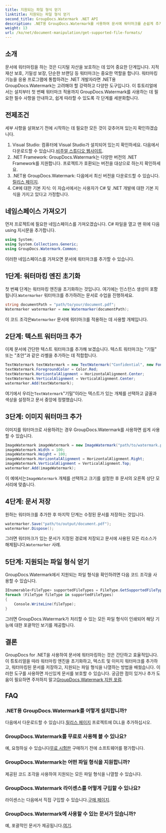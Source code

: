 ```yaml
---
title: 지원되는 파일 형식 얻기
linktitle: 지원되는 파일 형식 얻기
second_title: GroupDocs.Watermark .NET API
description: .NET용 GroupDocs.Watermark를 사용하여 문서에 워터마크를 손쉽게 추가하세요. 디지털 자산을 보호하려면 포괄적인 단계별 가이드를 따르세요.
weight: 13
url: /ko/net/document-manipulation/get-supported-file-formats/
---
```

## 소개
문서에 워터마킹을 하는 것은 디지털 자산을 보호하는 데 있어 중요한 단계입니다. 지적 재산 보호, 기밀성 보장, 단순한 브랜딩 등 워터마크는 중요한 역할을 합니다. 워터마킹 기능을 응용 프로그램에 통합하려는 .NET 개발자라면 .NET용 GroupDocs.Watermark는 고려해야 할 강력하고 다양한 도구입니다. 이 튜토리얼에서는 설치부터 첫 번째 워터마크 적용까지 GroupDocs.Watermark를 사용하는 데 필요한 필수 사항을 안내하고, 쉽게 따라할 수 있도록 각 단계를 세분화합니다.
## 전제조건
세부 사항을 살펴보기 전에 시작하는 데 필요한 모든 것이 갖추어져 있는지 확인하겠습니다.
1.  Visual Studio: 컴퓨터에 Visual Studio가 설치되어 있는지 확인하세요. 다음에서 다운로드할 수 있습니다.[비주얼 스튜디오 웹사이트](https://visualstudio.microsoft.com/).
2. .NET Framework: GroupDocs.Watermark는 다양한 버전의 .NET Framework를 지원합니다. 프로젝트가 호환되는 버전을 대상으로 하는지 확인하세요.
3. .NET용 GroupDocs.Watermark: 다음에서 최신 버전을 다운로드할 수 있습니다.[릴리스 페이지](https://releases.groupdocs.com/Watermark/net/).
4. C#에 대한 기본 지식: 이 자습서에서는 사용자가 C# 및 .NET 개발에 대한 기본 지식을 가지고 있다고 가정합니다.
## 네임스페이스 가져오기
먼저 프로젝트에 필요한 네임스페이스를 가져오겠습니다. C# 파일을 열고 맨 위에 다음 using 지시문을 추가합니다.
```csharp
using System;
using System.Collections.Generic;
using GroupDocs.Watermark.Common;
```
이러한 네임스페이스를 가져오면 문서에 워터마크를 추가할 수 있습니다.

## 1단계: 워터마킹 엔진 초기화
 첫 번째 단계는 워터마킹 엔진을 초기화하는 것입니다. 여기에는 인스턴스 생성이 포함됩니다.`Watermarker` 워터마크를 추가하려는 문서로 수업을 진행하세요.
```csharp
string documentPath = "path/to/your/document.pdf";
Watermarker watermarker = new Watermarker(documentPath);
```
 이 코드 조각은`Watermarker` 문서에 워터마크를 적용하는 데 사용할 개체입니다.
## 2단계: 텍스트 워터마크 추가
이제 문서에 간단한 텍스트 워터마크를 추가해 보겠습니다. 텍스트 워터마크는 "기밀" 또는 "초안"과 같은 라벨을 추가하는 데 적합합니다.
```csharp
TextWatermark textWatermark = new TextWatermark("Confidential", new Font("Arial", 36));
textWatermark.ForegroundColor = Color.Red;
textWatermark.HorizontalAlignment = HorizontalAlignment.Center;
textWatermark.VerticalAlignment = VerticalAlignment.Center;
watermarker.Add(textWatermark);
```
 여기에서 우리는`TextWatermark`"기밀"이라는 텍스트가 있는 개체를 선택하고 글꼴과 색상을 설정하고 문서 중앙에 정렬했습니다.
## 3단계: 이미지 워터마크 추가
이미지를 워터마크로 사용하려는 경우 GroupDocs.Watermark를 사용하면 쉽게 사용할 수 있습니다.
```csharp
ImageWatermark imageWatermark = new ImageWatermark("path/to/watermark.png");
imageWatermark.Width = 100;
imageWatermark.Height = 100;
imageWatermark.HorizontalAlignment = HorizontalAlignment.Right;
imageWatermark.VerticalAlignment = VerticalAlignment.Top;
watermarker.Add(imageWatermark);
```
 이 예에서는`ImageWatermark` 개체를 선택하고 크기를 설정한 후 문서의 오른쪽 상단 모서리에 맞춥니다.
## 4단계: 문서 저장
원하는 워터마크를 추가한 후 마지막 단계는 수정된 문서를 저장하는 것입니다.
```csharp
watermarker.Save("path/to/output/document.pdf");
watermarker.Dispose();
```
 그러면 워터마크가 있는 문서가 지정된 경로에 저장되고 문서에 사용된 모든 리소스가 해제됩니다.`Watermarker` 사례.
## 5단계: 지원되는 파일 형식 얻기
GroupDocs.Watermark에서 지원되는 파일 형식을 확인하려면 다음 코드 조각을 사용할 수 있습니다.
```csharp
IEnumerable<FileType> supportedFileTypes = FileType.GetSupportedFileTypes();
foreach (FileType fileType in supportedFileTypes)
{
    Console.WriteLine(fileType);
}
```
그러면 GroupDocs.Watermark가 처리할 수 있는 모든 파일 형식이 인쇄되어 해당 기능에 대한 포괄적인 보기를 제공합니다.
## 결론
GroupDocs for .NET을 사용하여 문서에 워터마킹하는 것은 간단하고 효율적입니다. 이 튜토리얼을 따라 워터마킹 엔진을 초기화하고, 텍스트 및 이미지 워터마크를 추가하고, 워터마킹된 문서를 저장하고, 지원되는 파일 형식을 나열하는 방법을 배웠습니다. 이러한 도구를 사용하면 자신있게 문서를 보호할 수 있습니다.
 궁금한 점이 있거나 추가 도움이 필요하면 주저하지 말고[GroupDocs.Watermark 지원 포럼](https://forum.groupdocs.com/c/watermark/19).
## FAQ
### .NET용 GroupDocs.Watermark를 어떻게 설치합니까?
 다음에서 다운로드할 수 있습니다.[릴리스 페이지](https://releases.groupdocs.com/Watermark/net/) 프로젝트에 DLL을 추가하십시오.
### GroupDocs.Watermark를 무료로 사용해 볼 수 있나요?
 예, 요청하실 수 있습니다[무료 시험판](https://releases.groupdocs.com/) 구매하기 전에 소프트웨어를 평가합니다.
### GroupDocs.Watermark는 어떤 파일 형식을 지원합니까?
제공된 코드 조각을 사용하여 지원되는 모든 파일 형식을 나열할 수 있습니다.
### GroupDocs.Watermark 라이센스를 어떻게 구입할 수 있나요?
 라이센스는 다음에서 직접 구입할 수 있습니다.[구매 페이지](https://purchase.groupdocs.com/buy).
### GroupDocs.Watermark에 사용할 수 있는 문서가 있습니까?
 예, 포괄적인 문서가 제공됩니다.[여기](https://tutorials.groupdocs.com/Watermark/net/).